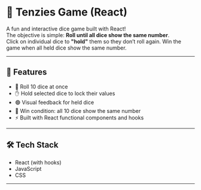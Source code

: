 # 🎲 Tenzies Game (React)

A fun and interactive dice game built with React!  
The objective is simple: **Roll until all dice show the same number**.  
Click on individual dice to **"hold"** them so they don’t roll again. Win the game when all held dice show the same number.

---

## 🚀 Features

- 🎯 Roll 10 dice at once
- ✋ Hold selected dice to lock their values
- 🟢 Visual feedback for held dice
- 🏁 Win condition: all 10 dice show the same number
- ⚡ Built with React functional components and hooks

---


## 🛠️ Tech Stack

- React (with hooks)
- JavaScript
- CSS

---


